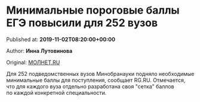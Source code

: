
# Минимальные пороговые баллы ЕГЭ повысили для 252 вузов

Published at: **2019-11-02T08:20:00+00:00**

Author: **Инна Лутовинова**

Original: [МОЛНЕТ.RU](https://www.molnet.ru/mos/ru/science/o_717067)

Для 252 подведомственных вузов Минобранауки подняло необходимые минимальные баллы для поступления, сообщает RG.RU.
Отмечается, что для каждого вуза отдельно разработана своя "сетка" баллов по каждой конкретной специальности.
